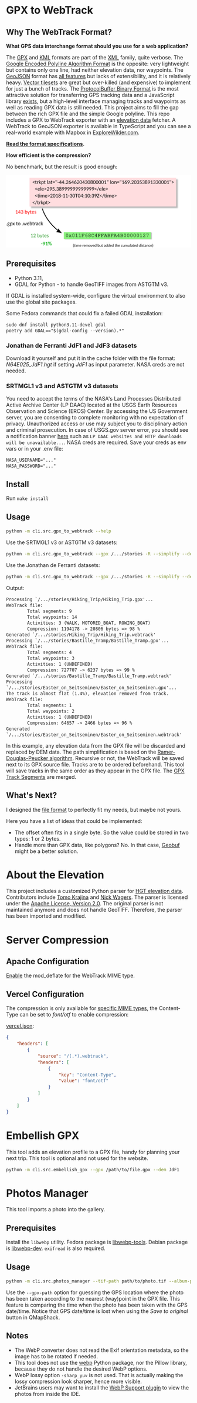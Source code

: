 # GPX to WebTrack

## Why The WebTrack Format?

**What GPS data interchange format should you use for a web application?**

The [GPX](https://en.wikipedia.org/wiki/GPS_Exchange_Format "GPS Exchange Format") and [KML](https://en.wikipedia.org/wiki/Keyhole_Markup_Language "Keyhole Markup Language") formats are part of the [XML](https://en.wikipedia.org/wiki/XML "Extensible Markup Language") family, quite verbose. The [Google Encoded Polyline Algorithm Format](https://developers.google.com/maps/documentation/utilities/polylinealgorithm "Polyline Format") is the opposite: very lightweight but contains only one line, had neither elevation data, nor waypoints. The [GeoJSON](https://en.wikipedia.org/wiki/GeoJSON "GeoJSON Format") format has [all features](https://tools.ietf.org/html/rfc7946#section-3.1.1 "The GeoJSON Format Spec") but lacks of extensibility, and it is relatively heavy. [Vector tilesets](https://docs.mapbox.com/help/glossary/tileset/#vector-tilesets "Vector tilesets definition") are great but over-killed (and expensive) to implement for just a bunch of tracks. The [ProtocolBuffer Binary Format](https://github.com/protocolbuffers/protobuf/) is the most attractive solution for transferring GPS tracking data and a JavaScript library [exists](https://github.com/mapbox/pbf "JavaScript library for the Google Protobuf"), but a high-level interface managing tracks and waypoints as well as reading GPX data is still needed. This project aims to fill the gap between the rich GPX file and the simple Google polyline. This repo includes a GPX to WebTrack exporter with an [elevation data](DEM.md) fetcher. A WebTrack to GeoJSON exporter is available in TypeScript and you can see a real-world example with Mapbox in [ExploreWilder.com](https://explorewilder.com).

**[Read the format specifications](SPEC.md)**.

**How efficient is the compression?**

No benchmark, but the result is good enough:

![Basic Perf Overview](./man/basic_perf_overview.png)

## Prerequisites

-   Python 3.11,
-   GDAL for Python - to handle GeoTIFF images from ASTGTM v3.

If GDAL is installed system-wide, configure the virtual environment to also use the global site packages.

Some Fedora commands that could fix a failed GDAL installation:

```
sudo dnf install python3.11-devel gdal
poetry add GDAL=="$(gdal-config --version).*"
```

### Jonathan de Ferranti JdF1 and JdF3 datasets

Download it yourself and put it in the cache folder with the file format: _N64E025_JdF1.hgt_ if setting _JdF1_ as input parameter. NASA creds are not needed.

### SRTMGL1 v3 and ASTGTM v3 datasets

You need to accept the terms of the NASA's Land Processes Distributed Active Archive Center (LP DAAC) located at the USGS Earth Resources Observation and Science (EROS) Center. By accessing the US Government server, you are consenting to complete monitoring with no expectation of privacy. Unauthorized access or use may subject you to disciplinary action and criminal prosecution. In case of USGS.gov server error, you should see a notification banner [here](https://lpdaac.usgs.gov/products/srtmgl1v003/) such as `LP DAAC websites and HTTP downloads will be unavailable...`. NASA creds are required. Save your creds as env vars or in your .env file:

```
NASA_USERNAME="..."
NASA_PASSWORD="..."
```

## Install

Run `make install`

## Usage

```sh
python -m cli.src.gpx_to_webtrack --help
```

Use the SRTMGL1 v3 or ASTGTM v3 datasets:

```sh
python -m cli.src.gpx_to_webtrack --gpx /.../stories -R --simplify --dem SRTMGL1v3
```

Use the Jonathan de Ferranti datasets:

```sh
python -m cli.src.gpx_to_webtrack --gpx /.../stories -R --simplify --dem JdF1
```

Output:

```
Processing `/.../stories/Hiking_Trip/Hiking_Trip.gpx'...
WebTrack file:
        Total segments: 9
        Total waypoints: 14
        Activities: 3 (WALK, MOTORED_BOAT, ROWING_BOAT)
        Compression: 1194178 -> 20806 bytes => 98 %
Generated `/.../stories/Hiking_Trip/Hiking_Trip.webtrack'
Processing `/.../stories/Bastille_Tramp/Bastille_Tramp.gpx'...
WebTrack file:
        Total segments: 4
        Total waypoints: 3
        Activities: 1 (UNDEFINED)
        Compression: 727707 -> 6237 bytes => 99 %
Generated `/.../stories/Bastille_Tramp/Bastille_Tramp.webtrack'
Processing `/.../stories/Easter_on_Seitseminen/Easter_on_Seitseminen.gpx'...
The track is almost flat (1.4%), elevation removed from track.
WebTrack file:
        Total segments: 1
        Total waypoints: 2
        Activities: 1 (UNDEFINED)
        Compression: 64657 -> 2466 bytes => 96 %
Generated `/.../stories/Easter_on_Seitseminen/Easter_on_Seitseminen.webtrack'
```

In this example, any elevation data from the GPX file will be discarded and replaced by DEM data. The path simplification is based on the [Ramer-Douglas-Peucker algorithm](https://en.wikipedia.org/wiki/Ramer%E2%80%93Douglas%E2%80%93Peucker_algorithm). Recursive or not, the WebTrack will be saved next to its GPX source file. Tracks are to be ordered beforehand. This tool will save tracks in the same order as they appear in the GPX file. The [GPX Track Segments](https://www.topografix.com/GPX/1/1/#type_trksegType "GPX <trkseg/> definition") are merged.

## What's Next?

I designed the [file format](SPEC.md) to perfectly fit my needs, but maybe not yours.

Here you have a list of ideas that could be implemented:

-   The offset often fits in a single byte. So the value could be stored in two types: 1 or 2 bytes.
-   Handle more than GPX data, like polygons? No. In that case, [Geobuf](https://github.com/mapbox/geobuf) might be a better solution.

# About the Elevation

This project includes a customized Python parser for [HGT elevation data](DEM.md). Contributors include [Tomo Krajina](http://github.com/tkrajina) and [Nick Wagers](https://github.com/nawagers). The parser is licensed under the [Apache License, Version 2.0](http://www.apache.org/licenses/LICENSE-2.0). The original parser is not maintained anymore and does not handle GeoTIFF. Therefore, the parser has been imported and modified.

# Server Compression

## Apache Configuration

[Enable](./man/mod_deflate.md "Enable Apache mod_deflate With cPanel") the mod_deflate for the WebTrack MIME type.

## Vercel Configuration

The compression is only available for [specific MIME types](https://vercel.com/docs/concepts/edge-network/compression#mime-types--compress), the Content-Type can be set to _font/otf_ to enable compression:

[vercel.json](https://vercel.com/docs/cli#project-configuration/headers):

```json
{
    "headers": [
        {
            "source": "/(.*).webtrack",
            "headers": [
                {
                    "key": "Content-Type",
                    "value": "font/otf"
                }
            ]
        }
    ]
}
```

# Embellish GPX

This tool adds an elevation profile to a GPX file, handy for planning your next trip. This tool is optional and not used for the website.

```sh
python -m cli.src.embellish_gpx --gpx /path/to/file.gpx --dem JdF1
```

# Photos Manager

This tool imports a photo into the gallery.

## Prerequisites

Install the `libwebp` utility. Fedora package is [libwebp-tools](https://packages.fedoraproject.org/pkgs/libwebp/libwebp-tools/). Debian package is [libwebp-dev](https://packages.debian.org/trixie/libwebp-dev). `exifread` is also required.

## Usage

```sh
python -m cli.src.photos_manager --tif-path path/to/photo.tif --album-path /home/.../photos/
```

Use the `--gpx-path` option for guessing the GPS location where the photo has been taken according to the nearest (way)point in the GPX file.
This feature is comparing the time when the photo has been taken with the GPS date/time.
Notice that GPS date/time is lost when using the _Save to original_ button in QMapShack.

## Notes

-   The WebP converter does not read the Exif orientation metadata, so the image has to be rotated if needed.
-   This tool does not use the [webp](https://pypi.org/project/webp/) Python package, nor the Pillow library, because they do not handle the desired WebP options.
-   WebP lossy option `-sharp_yuv` is not used. That is actually making the lossy compression look sharper, hence more visible.
-   JetBrains users may want to install the [WebP Support plugin](https://plugins.jetbrains.com/plugin/15037-webp-support) to view the photos from inside the IDE.
